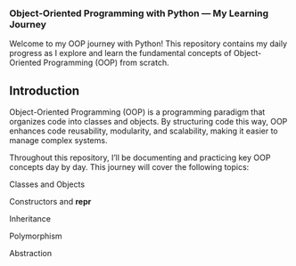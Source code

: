### Object-Oriented Programming with Python — My Learning Journey

Welcome to my OOP journey with Python! This repository contains my daily progress as I explore and learn the fundamental concepts of Object-Oriented Programming (OOP) from scratch.

## Introduction

Object-Oriented Programming (OOP) is a programming paradigm that organizes code into classes and objects. By structuring code this way, OOP enhances code reusability, modularity, and scalability, making it easier to manage complex systems.

Throughout this repository, I’ll be documenting and practicing key OOP concepts day by day. This journey will cover the following topics:

Classes and Objects

Constructors and __repr__

Inheritance

Polymorphism

Abstraction
